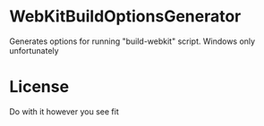 # WebKitBuildOptionsGenerator
Generates options for running "build-webkit" script. Windows only unfortunately

# License
Do with it however you see fit
